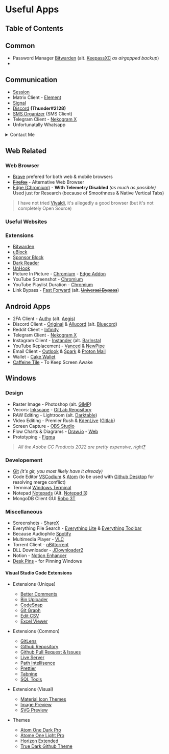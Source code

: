 # Useful Apps


## Table of Contents

## Common

- Password Manager [Bitwarden](https://bitwarden.com/) (alt. [KeepassXC](https://keepassxc.org/) *as airgapped backup*) 
- 


## Communication

- [Session](https://getsession.org/)
- Matrix Client - [Element](https://element.io/)
- [Signal](https://signal.org/en/)
- [Discord](https://discord.com/) **(Thunder#2128)**
- [SMS Organizer](https://play.google.com/store/apps/details?id=com.microsoft.android.smsorganizer) (SMS Client)
- Telegram Client - [Nekogram X](https://github.com/NekoX-Dev/NekoX)
- Unfortunatally Whatsapp

<details>
    <summary>Contact Me</summary>
    Session ID: Soon™ 
</details>


## Web Related

### Web Browser

- [Brave](https://brave.com/) prefered for both web & mobile browsers
- ~~[Firefox](https://firefox.com/)~~ - Alternative Web Browser
- [Edge (Chromium)](https://www.microsoft.com/en-us/edge) - **With Telemetry Disabled** *(as much as possible)* Used just for Research (because of Smoothness & Native Vertical Tabs)
> I have not tried [Vivaldi](https://vivaldi.com/), it's allegedly a good browser (but it's not completely Open Source)

### Useful Websites

### Extensions

- [Bitwarden](https://bitwarden.com/)
- [uBlock](https://github.com/gorhill/uBlock)
- [Sponsor Block](https://github.com/ajayyy/SponsorBlock)
- [Dark Reader](https://darkreader.org/)
- [UnHook](https://unhook.app/)
- Picture In Picture - [Chromium](https://chrome.google.com/webstore/detail/picture-in-picture-extens/hkgfoiooedgoejojocmhlaklaeopbecg?hl=en) - [Edge Addon](https://microsoftedge.microsoft.com/addons/detail/pictureinpicture-everyw/cmnlinjalaieggoebkmamaphjghpafhn)
- YouTube Screenshot - [Chromium](https://chrome.google.com/webstore/detail/dark-reader/eimadpbcbfnmbkopoojfekhnkhdbieeh?hl=en)
- YouTube Playlist Duration - [Chromium](https://chrome.google.com/webstore/detail/youtube-playlist-duration/pijbakhgmhhadeakaocjfockpndcpobk)
- Link Bypass - [Fast Forward](https://github.com/FastForwardTeam/FastForward) (alt. ~~[Universal Bypass](https://github.com/Sainan/Universal-Bypass)~~)

## Android Apps

- 2FA Client - [Authy](https://authy.com/) (alt. [Aegis](https://github.com/beemdevelopment/Aegis))
- Discord Client - [Original](https://discord.com/download) & [Allucord](https://github.com/Aliucord/Aliucord) (alt. [Bluecord](https://bluesmods.com/bluecord/))
- Reddit Client - [Infinity](https://github.com/Docile-Alligator/Infinity-For-Reddit)
- Telegram Client - [Nekogram X](https://github.com/NekoX-Dev/NekoX)
- Instagram Client - [Instander](https://thedise.me/instander/) (alt. [BarInsta](https://github.com/PsyGik/barinsta))
- YouTube Replacement - [Vanced](https://vancedapp.com/) & [NewPipe](https://github.com/TeamNewPipe/NewPipe)
- Email Client - [Outlook](https://play.google.com/store/apps/details?id=com.microsoft.office.outlook) & [Spark](https://sparkmailapp.com/) & [Proton Mail](https://protonmail.com/)
- Wallet - [Cake Wallet](https://cakewallet.com/)
- [Caffeine Tile](https://f-droid.org/en/packages/info.zwanenburg.caffeinetile/) - To Keep Screen Awake

## Windows  

### Design

- Raster Image - Photoshop (alt. [GIMP](https://www.gimp.org/))
- Vecors: [Inkscape](https://inkscape.org/) - [GitLab Repository](https://gitlab.com/inkscape/inkscape)
- RAW Editing - Lightroom (alt. [Darktable](https://www.darktable.org/))
- Video Editing - Premier Rush & [KdenLive](https://kdenlive.org/en/download/) ([Gitlab](https://invent.kde.org/multimedia/kdenlive))
- Screen Capture - [OBS Studio](https://obsproject.com/)
- Flow Charts & Diagrams - [Draw.io](https://github.com/jgraph/drawio) - [Web](https://app.diagrams.net/)
- Prototyping - [Figma](https://www.figma.com/)

> *All the Adobe CC Products 2022 are pretty expensive, right[?]()*

### Developement

- [Git](https://git-scm.com/downloads) *(it's git, you most likely have it already)*
- Code Editor [VSCodium](https://github.com/VSCodium/vscodium) & [Atom](https://github.com/atom/atom) (to be used with [Github Desktop](https://desktop.github.com/) for resolving merge conflict)
- Terminal [Windows Terminal](https://github.com/microsoft/terminal)
- Notepad [Notepads](https://github.com/JasonStein/Notepads) (Alt. [Notepad 3](https://github.com/rizonesoft/Notepad3))
- MongoDB Client GUI [Robo 3T](https://github.com/Studio3T/robomongo)

### Miscellaneous

- Screenshots - [ShareX](https://getsharex.com/)
- Everything File Search - [Everything Lite](https://www.voidtools.com/downloads/) & [Everything Toolbar](https://github.com/stnkl/EverythingToolbar)
- Because Audiophile [Spotify](https://www.spotify.com/)
- Multimedia Player - [VLC](https://www.videolan.org/vlc/)
- Torrent Client - [qBittorrent](https://www.qbittorrent.org/)
- DLL Downloader - [JDownloader2](https://jdownloader.org/jdownloader2)
- Notion - [Notion Enhancer](https://notion-enhancer.github.io/)
- [Desk Pins](https://efotinis.neocities.org/deskpins/) - for Pinning Windows


#### Visual Studio Code Extensions

- Extensions (Unique)
    - [Better Comments](https://marketplace.visualstudio.com/items?itemName=aaron-bond.better-comments)
    - [Bin Uploader](https://marketplace.visualstudio.com/items?itemName=jacprosser.sourcebinuploader)
    - [CodeSnap](https://marketplace.visualstudio.com/items?itemName=adpyke.codesnap)
    - [Git Graph](https://marketplace.visualstudio.com/items?itemName=mhutchie.git-graph)
    - [Edit CSV](https://marketplace.visualstudio.com/items?itemName=janisdd.vscode-edit-csv)
    - [Excel Viewer](https://marketplace.visualstudio.com/items?itemName=GrapeCity.gc-excelviewer)


- Extensions (Common)
    - [GitLens](https://marketplace.visualstudio.com/items?itemName=eamodio.gitlens)
    - [Github Repository](https://marketplace.visualstudio.com/items?itemName=GitHub.remotehub)
    - [Github Pull Request & Issues](https://marketplace.visualstudio.com/items?itemName=GitHub.vscode-pull-request-github)
    - [Live Server](https://marketplace.visualstudio.com/items?itemName=ritwickdey.LiveServer)
    - [Path Intellisence](https://marketplace.visualstudio.com/items?itemName=christian-kohler.path-intellisense)
    - [Prettier](https://marketplace.visualstudio.com/items?itemName=esbenp.prettier-vscode)
    - [Tabnine](https://marketplace.visualstudio.com/items?itemName=TabNine.tabnine-vscode)
    - [SQL Tools](https://marketplace.visualstudio.com/items?itemName=mtxr.sqltools)

- Extensions (Visual)
    - [Material Icon Themes](https://marketplace.visualstudio.com/items?itemName=PKief.material-icon-theme)
    - [Image Preview](https://marketplace.visualstudio.com/items?itemName=kisstkondoros.vscode-gutter-preview)
    - [SVG Preview](https://marketplace.visualstudio.com/items?itemName=SimonSiefke.svg-preview)

- Themes
    - [Atom One Dark Pro](https://marketplace.visualstudio.com/items?itemName=akamud.vscode-theme-onedark)
    - [Atome One Light Pro](https://marketplace.visualstudio.com/items?itemName=akamud.vscode-theme-onelight)
    - [Horizon Extended](https://marketplace.visualstudio.com/items?itemName=LanceWilhelm.horizon-extended)
    - [True Dark Github Theme](https://marketplace.visualstudio.com/items?itemName=MayowaPitan.true-dark-github-theme)
